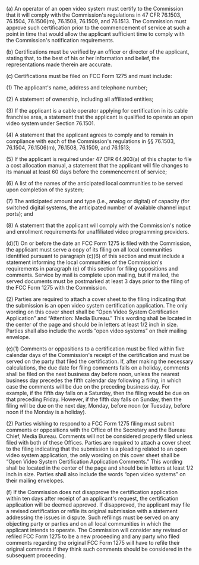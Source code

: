 (a) An operator of an open video system must certify to the Commission that it will comply with the Commission's regulations in 47 CFR 76.1503, 76.1504, 76.1506(m), 76.1508, 76.1509, and 76.1513. The Commission must approve such certification prior to the commencement of service at such a point in time that would allow the applicant sufficient time to comply with the Commission's notification requirements.

(b) Certifications must be verified by an officer or director of the applicant, stating that, to the best of his or her information and belief, the representations made therein are accurate.

(c) Certifications must be filed on FCC Form 1275 and must include:

(1) The applicant's name, address and telephone number;

(2) A statement of ownership, including all affiliated entities;

(3) If the applicant is a cable operator applying for certification in its cable franchise area, a statement that the applicant is qualified to operate an open video system under Section 76.1501.

(4) A statement that the applicant agrees to comply and to remain in compliance with each of the Commission's regulations in §§ 76.1503, 76.1504, 76.1506(m), 76.1508, 76.1509, and 76.1513;

(5) If the applicant is required under 47 CFR 64.903(a) of this chapter to file a cost allocation manual, a statement that the applicant will file changes to its manual at least 60 days before the commencement of service;

(6) A list of the names of the anticipated local communities to be served upon completion of the system;

(7) The anticipated amount and type (i.e., analog or digital) of capacity (for switched digital systems, the anticipated number of available channel input ports); and

(8) A statement that the applicant will comply with the Commission's notice and enrollment requirements for unaffiliated video programming providers.

(d)(1) On or before the date an FCC Form 1275 is filed with the Commission, the applicant must serve a copy of its filing on all local communities identified pursuant to paragraph (c)(6) of this section and must include a statement informing the local communities of the Commission's requirements in paragraph (e) of this section for filing oppositions and comments. Service by mail is complete upon mailing, but if mailed, the served documents must be postmarked at least 3 days prior to the filing of the FCC Form 1275 with the Commission.

(2) Parties are required to attach a cover sheet to the filing indicating that the submission is an open video system certification application. The only wording on this cover sheet shall be “Open Video System Certification Application” and “Attention: Media Bureau.” This wording shall be located in the center of the page and should be in letters at least 1/2 inch in size. Parties shall also include the words “open video systems” on their mailing envelope.

(e)(1) Comments or oppositions to a certification must be filed within five calendar days of the Commission's receipt of the certification and must be served on the party that filed the certification. If, after making the necessary calculations, the due date for filing comments falls on a holiday, comments shall be filed on the next business day before noon, unless the nearest business day precedes the fifth calendar day following a filing, in which case the comments will be due on the preceding business day. For example, if the fifth day falls on a Saturday, then the filing would be due on that preceding Friday. However, if the fifth day falls on Sunday, then the filing will be due on the next day, Monday, before noon (or Tuesday, before noon if the Monday is a holiday).

(2) Parties wishing to respond to a FCC Form 1275 filing must submit comments or oppositions with the Office of the Secretary and the Bureau Chief, Media Bureau. Comments will not be considered properly filed unless filed with both of these Offices. Parties are required to attach a cover sheet to the filing indicating that the submission is a pleading related to an open video system application, the only wording on this cover sheet shall be “Open Video System Certification Application Comments.” This wording shall be located in the center of the page and should be in letters at least 1/2 inch in size. Parties shall also include the words “open video systems” on their mailing envelopes.

(f) If the Commission does not disapprove the certification application within ten days after receipt of an applicant's request, the certification application will be deemed approved. If disapproved, the applicant may file a revised certification or refile its original submission with a statement addressing the issues in dispute. Such refilings must be served on any objecting party or parties and on all local communities in which the applicant intends to operate. The Commission will consider any revised or refiled FCC Form 1275 to be a new proceeding and any party who filed comments regarding the original FCC Form 1275 will have to refile their original comments if they think such comments should be considered in the subsequent proceeding.

